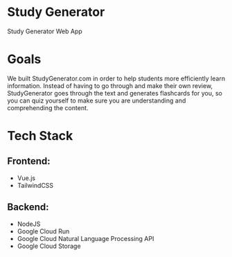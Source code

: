 # Study Generator

Study Generator Web App

# Goals

We built StudyGenerator.com in order to help students more efficiently learn information. Instead of having to go through and make their own review, StudyGenerator goes through the text and generates flashcards for you, so you can quiz yourself to make sure you are understanding and comprehending the content.

# Tech Stack
## Frontend:
- Vue.js
- TailwindCSS

## Backend:
- NodeJS
- Google Cloud Run
- Google Cloud Natural Language Processing API
- Google Cloud Storage
